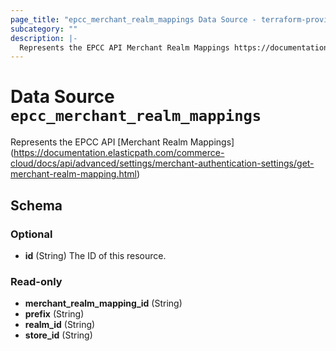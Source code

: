 ```yaml
---
page_title: "epcc_merchant_realm_mappings Data Source - terraform-provider-epcc"
subcategory: ""
description: |-
  Represents the EPCC API Merchant Realm Mappings https://documentation.elasticpath.com/commerce-cloud/docs/api/advanced/settings/merchant-authentication-settings/get-merchant-realm-mapping.html
---
```


# Data Source `epcc_merchant_realm_mappings`

Represents the EPCC API [Merchant Realm Mappings] (https://documentation.elasticpath.com/commerce-cloud/docs/api/advanced/settings/merchant-authentication-settings/get-merchant-realm-mapping.html)



## Schema

### Optional

- **id** (String) The ID of this resource.

### Read-only

- **merchant_realm_mapping_id** (String)
- **prefix** (String)
- **realm_id** (String)
- **store_id** (String)


